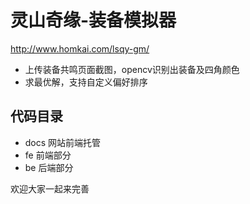 # 灵山奇缘-装备模拟器

http://www.homkai.com/lsqy-gm/


- 上传装备共鸣页面截图，opencv识别出装备及四角颜色
- 求最优解，支持自定义偏好排序

## 代码目录
- docs 网站前端托管
- fe 前端部分
- be 后端部分


欢迎大家一起来完善